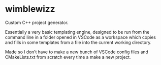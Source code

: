 # wimblewizz
Custom C++ project generator.

Essentially a very basic templating engine, designed to be run from the command line in a folder 
opened in VSCode as a workspace which copies and fills in some templates from a file into the current
working directory.

Made so I don't have to make a new bunch of VSCode config files and CMakeLists.txt from scratch every
time a make a new project.

